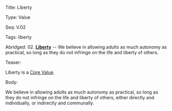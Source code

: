 Title:  Liberty

Type:   Value

Seq:    V.02

Tags:   liberty

Abridged: 02. **[Liberty](http://www.practopians.org/tags/liberty.html)** -- We believe in allowing adults as much autonomy as practical, so long as they do not infringe on the life and liberty of others.

Teaser: 
 
Liberty is a [Core Value](../core/values.html).

Body:   
 
We believe in allowing adults as much autonomy as practical, so long as they do not infringe on the life and liberty of others, either directly and individually, or indirectly and communally.


